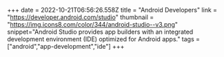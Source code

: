 +++
date = 2022-10-21T06:56:26.558Z
title = "Android Developers"
link = "https://developer.android.com/studio"
thumbnail = "https://img.icons8.com/color/344/android-studio--v3.png"
snippet="Android Studio provides app builders with an integrated development environment (IDE) optimized for Android apps."
tags = ["android","app-development","ide"]
+++
